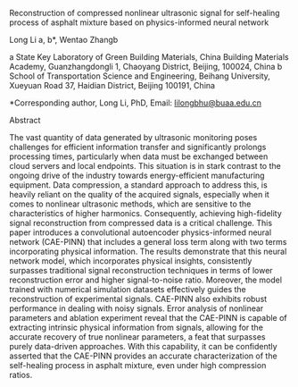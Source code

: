 Reconstruction of compressed nonlinear ultrasonic signal for self-healing process of asphalt mixture based on physics-informed neural network

Long Li a, b*, Wentao Zhangb 

a State Key Laboratory of Green Building Materials, China Building Materials Academy, Guanzhangdongli 1, Chaoyang District, Beijing, 100024, China 
b School of Transportation Science and Engineering, Beihang University, Xueyuan Road 37, Haidian District, Beijing 100191, China

*Corresponding author, Long Li, PhD, Email: lilongbhu@buaa.edu.cn
 

Abstract

The vast quantity of data generated by ultrasonic monitoring poses challenges for efficient information transfer and significantly prolongs processing times, particularly when data must be exchanged between cloud servers and local endpoints. This situation is in stark contrast to the ongoing drive of the industry towards energy-efficient manufacturing equipment. Data compression, a standard approach to address this, is heavily reliant on the quality of the acquired signals, especially when it comes to nonlinear ultrasonic methods, which are sensitive to the characteristics of higher harmonics. Consequently, achieving high-fidelity signal reconstruction from compressed data is a critical challenge. This paper introduces a convolutional autoencoder physics-informed neural network (CAE-PINN) that includes a general loss term along with two terms incorporating physical information. The results demonstrate that this neural network model, which incorporates physical insights, consistently surpasses traditional signal reconstruction techniques in terms of lower reconstruction error and higher signal-to-noise ratio. Moreover, the model trained with numerical simulation datasets effectively guides the reconstruction of experimental signals. CAE-PINN also exhibits robust performance in dealing with noisy signals. Error analysis of nonlinear parameters and ablation experiment reveal that the CAE-PINN is capable of extracting intrinsic physical information from signals, allowing for the accurate recovery of true nonlinear parameters, a feat that surpasses purely data-driven approaches. With this capability, it can be confidently asserted that the CAE-PINN provides an accurate characterization of the self-healing process in asphalt mixture, even under high compression ratios. 



